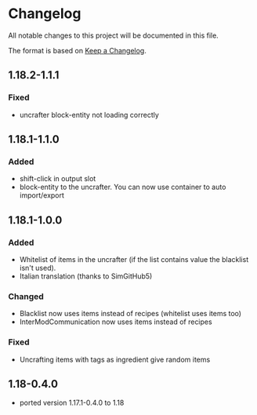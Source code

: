 # Changelog
All notable changes to this project will be documented in this file.

The format is based on [Keep a Changelog](https://keepachangelog.com/en/1.0.0/).

## 1.18.2-1.1.1

### Fixed
- uncrafter block-entity not loading correctly

## 1.18.1-1.1.0

### Added
- shift-click in output slot
- block-entity to the uncrafter. You can now use container to auto import/export

## 1.18.1-1.0.0

### Added
- Whitelist of items in the uncrafter (if the list contains value the blacklist isn't used).
- Italian translation (thanks to SimGitHub5)

### Changed
- Blacklist now uses items instead of recipes (whitelist uses items too)
- InterModCommunication now uses items instead of recipes

### Fixed
- Uncrafting items with tags as ingredient give random items

## 1.18-0.4.0

- ported version 1.17.1-0.4.0 to 1.18
